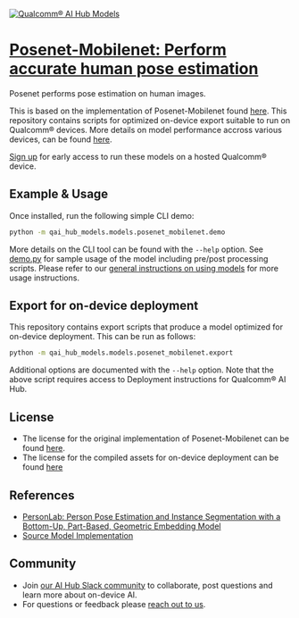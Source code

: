 [![Qualcomm® AI Hub Models](https://qaihub-public-assets.s3.us-west-2.amazonaws.com/qai-hub-models/quic-logo.jpg)](../../README.md)


# [Posenet-Mobilenet: Perform accurate human pose estimation](https://aihub.qualcomm.com/models/posenet_mobilenet)

Posenet performs pose estimation on human images.

This is based on the implementation of Posenet-Mobilenet found
[here](https://github.com/rwightman/posenet-pytorch). This repository contains scripts for optimized on-device
export suitable to run on Qualcomm® devices. More details on model performance
accross various devices, can be found [here](https://aihub.qualcomm.com/models/posenet_mobilenet).

[Sign up](https://myaccount.qualcomm.com/signup) for early access to run these models on
a hosted Qualcomm® device.




## Example & Usage


Once installed, run the following simple CLI demo:

```bash
python -m qai_hub_models.models.posenet_mobilenet.demo
```
More details on the CLI tool can be found with the `--help` option. See
[demo.py](demo.py) for sample usage of the model including pre/post processing
scripts. Please refer to our [general instructions on using
models](../../../#getting-started) for more usage instructions.

## Export for on-device deployment

This repository contains export scripts that produce a model optimized for
on-device deployment. This can be run as follows:

```bash
python -m qai_hub_models.models.posenet_mobilenet.export
```
Additional options are documented with the `--help` option. Note that the above
script requires access to Deployment instructions for Qualcomm® AI Hub.

## License
- The license for the original implementation of Posenet-Mobilenet can be found
  [here](https://github.com/rwightman/posenet-pytorch/blob/master/LICENSE.txt).
- The license for the compiled assets for on-device deployment can be found [here]({deploy_license_url})

## References
* [PersonLab: Person Pose Estimation and Instance Segmentation with a Bottom-Up, Part-Based, Geometric Embedding Model](https://arxiv.org/abs/1803.08225)
* [Source Model Implementation](https://github.com/rwightman/posenet-pytorch)

## Community
* Join [our AI Hub Slack community](https://qualcomm-ai-hub.slack.com/join/shared_invite/zt-2d5zsmas3-Sj0Q9TzslueCjS31eXG2UA#/shared-invite/email) to collaborate, post questions and learn more about on-device AI.
* For questions or feedback please [reach out to us](mailto:ai-hub-support@qti.qualcomm.com).


